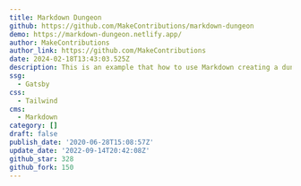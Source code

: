 ```yaml
---
title: Markdown Dungeon
github: https://github.com/MakeContributions/markdown-dungeon
demo: https://markdown-dungeon.netlify.app/
author: MakeContributions
author_link: https://github.com/MakeContributions
date: 2024-02-18T13:43:03.525Z
description: This is an example that how to use Markdown creating a dungeon, please give a
ssg:
  - Gatsby
css:
  - Tailwind
cms:
  - Markdown
category: []
draft: false
publish_date: '2020-06-28T15:08:57Z'
update_date: '2022-09-14T20:42:08Z'
github_star: 328
github_fork: 150
---
```

